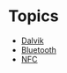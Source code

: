# Topics #
- [Dalvik](/tech/dalvik/index.html)
- [Bluetooth](/tech/bluetooth/index.html)
- [NFC](/tech/nfc/index.html)
